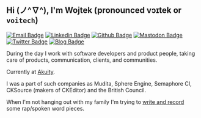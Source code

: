 ## Hi (ノ^∇^), I'm Wojtek (pronounced vɔɪtek or `voitech`)
[![Email Badge](https://img.shields.io/badge/-wojtekidd@wojtekidd.org-c14438?style=flat&logo=Gmail&logoColor=white&link=mailto:wojtekidd@wojtekidd.org)](mailto:wojtekidd@wojtekidd.org) 
[![Linkedin Badge](https://img.shields.io/badge/-wojtekcichon-0072b1?style=flat&logo=Linkedin&logoColor=white&link=https://www.linkedin.com/in/wojtekcichon/)](https://www.linkedin.com/in/wojtekcichon/) [![Github Badge](https://img.shields.io/badge/-wojtekidd-grey?style=flat&logo=github&logoColor=white&link=https://github.com/wojtekidd/)](https://www.github.com/wojtekidd/) [![Mastodon Badge](https://img.shields.io/mastodon/follow/5875?domain=https%3A%2F%2Fmastodon.social&label=mastodon&style=social)](https://mastodon.social/@wojtekidd/)
[![Twitter Badge](https://img.shields.io/badge/-wojtekidd-00acee?style=flat&logo=twitter&logoColor=white&link=https://twitter.com/wojtekidd/)](https://www.twitter.com/wojtekidd/) [![Blog Badge](https://img.shields.io/badge/blog-web-blue?style=flat&link=https://wojtekidd.org/6mlndiy//)](https://wojtekidd.org/6mlndiy//) <p align='left'>

During the day I work with software developers and product people, taking care of products, communication, clients, and communities. 

Currently at [Akuity](https://akuity.io). 

I was a part of such companies as Mudita, Sphere Engine, Semaphore CI, CKSource (makers of CKEditor) and the British Council.

When I'm not hanging out with my family I'm trying to [write and record](https://wojtekidd.org) some rap/spoken word pieces.</p>
